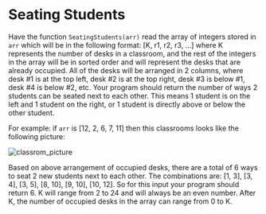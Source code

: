 # Seating Students
Have the function ```SeatingStudents(arr)``` read the array of integers stored in ```arr``` which will be in the following format: [K, r1, r2, r3, ...] where K represents the number of desks in a classroom, and the rest of the integers in the array will be in sorted order and will represent the desks that are already occupied. All of the desks will be arranged in 2 columns, where desk #1 is at the top left, desk #2 is at the top right, desk #3 is below #1, desk #4 is below #2, etc. Your program should return the number of ways 2 students can be seated next to each other. This means 1 student is on the left and 1 student on the right, or 1 student is directly above or below the other student. 

For example: if ```arr``` is [12, 2, 6, 7, 11] then this classrooms looks like the following picture: 

![classrom_picture](https://i.imgur.com/rvP5cjj.jpg)

Based on above arrangement of occupied desks, there are a total of 6 ways to seat 2 new students next to each other. The combinations are: [1, 3], [3, 4], [3, 5], [8, 10], [9, 10], [10, 12]. So for this input your program should return 6. K will range from 2 to 24 and will always be an even number. After K, the number of occupied desks in the array can range from 0 to K. 